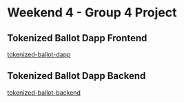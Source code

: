 # Weekend 4 - Group 4 Project
 
## Tokenized Ballot Dapp Frontend

[tokenized-ballot-dapp](./tokenized-ballot-dapp)

## Tokenized Ballot Dapp Backend

[tokenized-ballot-backend](./tokenized-ballot-bakend)
